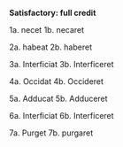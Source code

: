 **Satisfactory:  full credit**

1a. necet
1b. necaret

2a. habeat
2b. haberet

3a. Interficiat
3b. Interficeret

4a. Occidat
4b. Occideret

5a. Adducat
5b. Adduceret

6a. Interficiat
6b. Interficeret

7a. Purget
7b. purgaret
